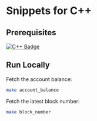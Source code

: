 # Snippets for C++

## Prerequisites

[![C++ Badge](https://img.shields.io/badge/C%2B%2B-00599C?logo=cplusplus&logoColor=fff&style=for-the-badge)](https://isocpp.org/)

## Run Locally

Fetch the account balance:

```sh
make account_balance
```

Fetch the latest block number:

```sh
make block_number
```
